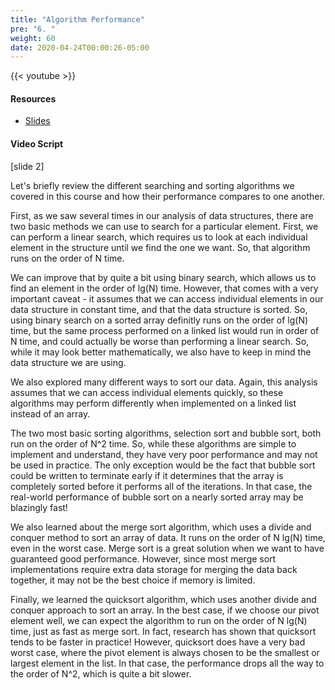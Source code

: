 ```yaml
---
title: "Algorithm Performance"
pre: "6. "
weight: 60
date: 2020-04-24T00:00:26-05:00
---
```


{{< youtube  >}}

#### Resources

* [Slides](/3-cc310/12-performance/06-algorithms-slides.pptx)

#### Video Script

[slide 2]

Let's briefly review the different searching and sorting algorithms we covered in this course and how their performance compares to one another.

First, as we saw several times in our analysis of data structures, there are two basic methods we can use to search for a particular element. First, we can perform a linear search, which requires us to look at each individual element in the structure until we find the one we want. So, that algorithm runs on the order of N time.

We can improve that by quite a bit using binary search, which allows us to find an element in the order of lg(N) time. However, that comes with a very important caveat - it assumes that we can access individual elements in our data structure in constant time, and that the data structure is sorted. So, using binary search on a sorted array definitly runs on the order of lg(N) time, but the same process performed on a linked list would run in order of N time, and could actually be worse than performing a linear search. So, while it may look better mathematically, we also have to keep in mind the data structure we are using.

We also explored many different ways to sort our data. Again, this analysis assumes that we can access individual elements quickly, so these algorithms may perform differently when implemented on a linked list instead of an array.

The two most basic sorting algorithms, selection sort and bubble sort, both run on the order of N^2 time. So, while these algorithms are simple to implement and understand, they have very poor performance and may not be used in practice. The only exception would be the fact that bubble sort could be written to terminate early if it determines that the array is completely sorted before it performs all of the iterations. In that case, the real-world performance of bubble sort on a nearly sorted array may be blazingly fast!

We also learned about the merge sort algorithm, which uses a divide and conquer method to sort an array of data. It runs on the order of N lg(N) time, even in the worst case. Merge sort is a great solution when we want to have guaranteed good performance. However, since most merge sort implementations require extra data storage for merging the data back together, it may not be the best choice if memory is limited.

Finally, we learned the quicksort algorithm, which uses another divide and conquer approach to sort an array. In the best case, if we choose our pivot element well, we can expect the algorithm to run on the order of N lg(N) time, just as fast as merge sort. In fact, research has shown that quicksort tends to be faster in practice! However, quicksort does have a very bad worst case, where the pivot element is always chosen to be the smallest or largest element in the list. In that case, the performance drops all the way to the order of N^2, which is quite a bit slower. 

